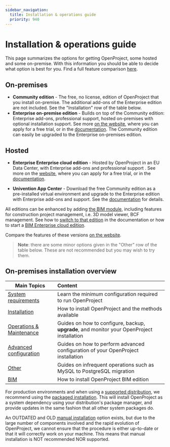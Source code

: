```yaml
---
sidebar_navigation:
  title: Installation & operations guide
  priority: 940
---
```


# Installation & operations guide

This page summarizes the options for getting OpenProject, some hosted and some on-premise. With this information you should be able to decide what option is best for you. Find a full feature comparison [here](https://www.openproject.org/pricing/#features).

## On-premises

* **Community edition** - The free, no license, edition of OpenProject that you install on-premise. The additional add-ons of the Enterprise edition are not included. See the "Installation" row of the table below.
* **Enterprise on-premise edition** - Builds on top of the Community edition: Enterprise add-ons, professional support, hosted on-premises with optional installation support. See more [on the website](https://www.openproject.org/enterprise-edition/), where you can apply for a free trial, or in the [documentation](../enterprise-guide/enterprise-on-premises-guide/). The Community edition can easily be upgraded to the Enterprise on-premises edition.

## Hosted

* **Enterprise Enterprise cloud edition** - Hosted by OpenProject in an EU Data Center, with Enterprise add-ons and professional support . See more on the [website](https://www.openproject.org/enterprise-edition/#hosting-options), where you can apply for a free trial, or in the [documentation](../enterprise-guide/enterprise-cloud-guide/).

* **Univention App Center** - Download the free Community edition as a pre-installed virtual environment and upgrade to the Enterprise edition with Enterprise add-ons and support. See the [documentation](installation/univention/) for details.

All editions can be enhanced by adding [the BIM module](../bim-guide/), including features for construction project management, i.e. 3D model viewer, BCF management. See how to [switch to that edition](bim-edition/) in the documentation or how to start a [BIM Enterprise cloud edition](https://start.openproject.com/trial/bim).

Compare the features of these versions [on the website](https://www.openproject.org/pricing/#features).

> **Note**: there are some minor options given in the "Other" row of the table below. These are not recommended but you may wish to try them.

## On-premises installation overview

| Main Topics                                 | Content                                                                                    |
|---------------------------------------------|:-------------------------------------------------------------------------------------------|
| [System requirements](system-requirements/) | Learn the minimum configuration required to run OpenProject                                |
| [Installation](installation/)               | How to install OpenProject and the methods available                                       |
| [Operations & Maintenance](operation/)      | Guides on how to configure, backup, **upgrade**, and monitor your OpenProject installation |
| [Advanced configuration](configuration/)    | Guides on how to perform advanced configuration of your OpenProject installation           |
| [Other](misc/)                              | Guides on infrequent operations such as MySQL to PostgreSQL migration                      |
| [BIM](../bim-guide/)                        | How to install OpenProject BIM edition                                                     |

For production environments and when using a [supported distribution](system-requirements), we recommend using the [packaged installation](installation/packaged/). This will install OpenProject as a system dependency using your distribution's package manager, and provide updates in the same fashion that all other system packages do.

An OUTDATED and OLD [manual installation](installation/manual) option exists, but due to the large number of components involved and the rapid evolution of OpenProject, we cannot ensure that the procedure is either up-to-date or that it will correctly work on your machine. This means that manual installation is NOT recommended NOR supported.
